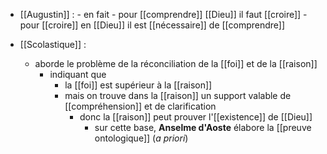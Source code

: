 - [[Augustin]] : 
	  - en fait
	    - pour [[comprendre]] [[Dieu]] il faut [[croire]]
	    - pour [[croire]] en [[Dieu]] il est [[nécessaire]] de [[comprendre]]


- [[Scolastique]] :
	- aborde le problème de la réconciliation de la [[foi]] et de la [[raison]]
	  - indiquant que
	    - la [[foi]] est supérieur à la [[raison]]
	    - mais on trouve dans la [[raison]] un support valable de [[compréhension]] et de clarification
	      - donc la [[raison]] peut prouver l'[[existence]] de [[Dieu]]
	        - sur cette base, **Anselme d'Aoste** élabore la [[preuve ontologique]] (*a priori*)